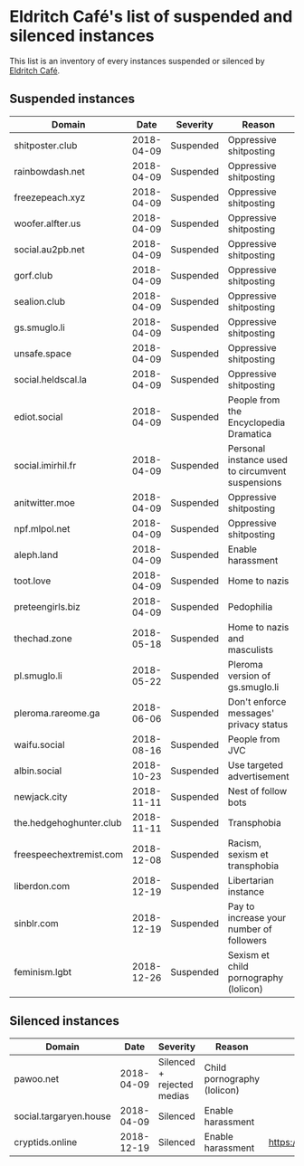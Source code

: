 # Eldritch Café's list of suspended and silenced instances
This list is an inventory of every instances suspended or silenced by [Eldritch Café](https://eldritch.cafe/).

## Suspended instances

| Domain                  | Date       | Severity  | Reason                                           | More informations                                  |
| ----------------------- | ---------- | --------- | ------------------------------------------------ | -------------------------------------------------- |
| shitposter.club         | 2018-04-09 | Suspended | Oppressive shitposting                           | https://github.com/nolanlawson/blocked-on-mastodon |
| rainbowdash.net         | 2018-04-09 | Suspended | Oppressive shitposting                           | https://github.com/nolanlawson/blocked-on-mastodon |
| freezepeach.xyz         | 2018-04-09 | Suspended | Oppressive shitposting                           | https://github.com/nolanlawson/blocked-on-mastodon |
| woofer.alfter.us        | 2018-04-09 | Suspended | Oppressive shitposting                           | https://github.com/nolanlawson/blocked-on-mastodon |
| social.au2pb.net        | 2018-04-09 | Suspended | Oppressive shitposting                           | https://github.com/nolanlawson/blocked-on-mastodon |
| gorf.club               | 2018-04-09 | Suspended | Oppressive shitposting                           | https://github.com/nolanlawson/blocked-on-mastodon |
| sealion.club            | 2018-04-09 | Suspended | Oppressive shitposting                           | https://github.com/nolanlawson/blocked-on-mastodon |
| gs.smuglo.li            | 2018-04-09 | Suspended | Oppressive shitposting                           | https://github.com/nolanlawson/blocked-on-mastodon |
| unsafe.space            | 2018-04-09 | Suspended | Oppressive shitposting                           | https://github.com/nolanlawson/blocked-on-mastodon |
| social.heldscal.la      | 2018-04-09 | Suspended | Oppressive shitposting                           | https://github.com/nolanlawson/blocked-on-mastodon |
| ediot.social            | 2018-04-09 | Suspended | People from the Encyclopedia Dramatica           |                                                    |
| social.imirhil.fr       | 2018-04-09 | Suspended | Personal instance used to circumvent suspensions |                                                    |
| anitwitter.moe          | 2018-04-09 | Suspended | Oppressive shitposting                           | https://anitwitter.moe/about/more                  |
| npf.mlpol.net           | 2018-04-09 | Suspended | Oppressive shitposting                           |                                                    |
| aleph.land              | 2018-04-09 | Suspended | Enable harassment                                |                                                    |
| toot.love               | 2018-04-09 | Suspended | Home to nazis                                    | https://ltch.fr/@Alda/98997706007765153            |
| preteengirls.biz        | 2018-04-09 | Suspended | Pedophilia                                       |                                                    |
| thechad.zone            | 2018-05-18 | Suspended | Home to nazis and masculists                     | https://eldritch.cafe/@Barmaid/100049722033511321  |
| pl.smuglo.li            | 2018-05-22 | Suspended | Pleroma version of gs.smuglo.li                  | https://eldritch.cafe/@Barmaid/100074692144857409  |
| pleroma.rareome.ga      | 2018-06-06 | Suspended | Don't enforce messages' privacy status           | https://eldritch.cafe/@Barmaid/100160340726780637  |
| waifu.social            | 2018-08-16 | Suspended | People from JVC                                  | https://eldritch.cafe/@Barmaid/100561860716459031  |
| albin.social            | 2018-10-23 | Suspended | Use targeted advertisement                       | https://eldritch.cafe/@Barmaid/100946850501504142  |
| newjack.city            | 2018-11-11 | Suspended | Nest of follow bots                              | https://eldritch.cafe/@Barmaid/101054370921837295  |
| the.hedgehoghunter.club | 2018-11-11 | Suspended | Transphobia                                      | https://eldritch.cafe/@Barmaid/101054513661104346  |
| freespeechextremist.com | 2018-12-08 | Suspended | Racism, sexism et transphobia                    | https://eldritch.cafe/@Barmaid/101205707262885691  |
| liberdon.com            | 2018-12-19 | Suspended | Libertarian instance                             | https://eldritch.cafe/@Barmaid/101269325108620220  |
| sinblr.com              | 2018-12-19 | Suspended | Pay to increase your number of followers         | https://eldritch.cafe/@Barmaid/101269325108620220  |
| feminism.lgbt           | 2018-12-26 | Suspended | Sexism et child pornography (lolicon)            | https://eldritch.cafe/@Barmaid/101308712204974532  |

## Silenced instances

| Domain                 | Date       | Severity                   | Reason                      | More informations                                 |
| ---------------------- | ---------- | -------------------------- | --------------------------- | ------------------------------------------------- |
| pawoo.net              | 2018-04-09 | Silenced + rejected medias | Child pornography (lolicon) |                                                   |
| social.targaryen.house | 2018-04-09 | Silenced                   | Enable harassment           |                                                   |
| cryptids.online        | 2018-12-19 | Silenced                   | Enable harassment           | https://eldritch.cafe/@Barmaid/101269462136161745 |
